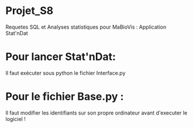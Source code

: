 # Projet_S8
Requetes SQL et Analyses statistiques pour MaBioVis : Application Stat'nDat

# Pour lancer Stat'nDat:
Il faut exécuter sous python le fichier Interface.py

# Pour le fichier Base.py : 
Il faut modifier les identifiants sur son propre ordinateur avant d'executer le logiciel !

